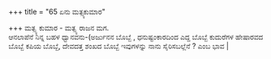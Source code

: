 +++
title = "65 ಏನು ಮತ್ಸ್ಯಕುಮಾರ"

+++
ಮತ್ಸ್ಯ ಕುಮಾರ - ಮತ್ಸ್ಯ ರಾಜನ ಮಗ.   
ಆನಲಾಪೆನೆ ನಿನ್ನ ಬಹಳ ಧ್ವಾನವನು-(ಅರ್ಜುನನ ಬೊಬ್ಬೆ , ಧನುಷ್ಟಂಕಾರದಿಂದ ಎದ್ದ ಬೊಬ್ಬೆ ಕುದುರೆಗಳ ಹೇಷಾರವದ ಬೊಬ್ಬೆ ಕಪಿಯ ಬೊಬ್ಬೆ, ದೇವದತ್ತ ಶಂಖದ ಬೊಬ್ಬೆ ಇವುಗಳನ್ನು ನಾನು ಸೈರಿಸಬಲ್ಲೆನೆ ? ಎಂಬ ಭಾವ |
